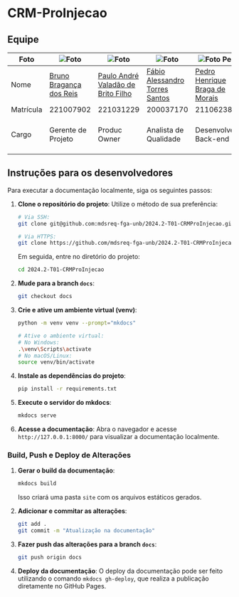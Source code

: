 # CRM-ProInjecao

## Equipe

| Foto      | ![Foto](https://avatars.githubusercontent.com/u/62809606?v=4) | ![Foto](https://avatars.githubusercontent.com/u/131913211?v=4) | ![Foto](https://avatars.githubusercontent.com/u/111324066?v=4) | ![Foto Pedro](https://avatars.githubusercontent.com/u/98167728?v=4) | ![Foto](https://avatars.githubusercontent.com/u/64455111?v=4) | ![Foto](https://avatars.githubusercontent.com/u/55404289?v=4) |
| --------- | ------------------------------------------------------------ | ------------------------------------------------------------ | ------------------------------------------------------------ | ------------------------------------------------------------ | ------------------------------------------------------------ | ------------------------------------------------------------ |
| Nome      | [Bruno Bragança dos Reis](https://github.com/BrunoBReis)     | [Paulo André Valadão de Brito Filho](https://github.com/paulofilho2) | [Fábio Alessandro Torres Santos](https://github.com/fabioaletorres) | [Pedro Henrique Braga de Morais](https://github.com)         | [Vinicius Angelo de Brito Vieira](https://github.com/viniciusvieira00) | [Arthur Heleno do Couto da Silva](https://github.com/arthur-heleno) |
| Matrícula | 221007902                                                    | 221031229                                                    | 200037170                                                    | 211062384                                                    | 190118059                                                    | 180116746                                                    |
| Cargo     | Gerente de Projeto                                           | Produc Owner                                                 | Analista de Qualidade                                        | Desenvolvedor Back-end                                       | Scrum Master // Desenvolvedor Front-end                      | Analista de Requisitos                                       |

## Instruções para os desenvolvedores

Para executar a documentação localmente, siga os seguintes passos:

1. **Clone o repositório do projeto**:
   Utilize o método de sua preferência:
   ```bash
   # Via SSH:
   git clone git@github.com:mdsreq-fga-unb/2024.2-T01-CRMProInjecao.git
   
   # Via HTTPS:
   git clone https://github.com/mdsreq-fga-unb/2024.2-T01-CRMProInjecao.git
   ```
   Em seguida, entre no diretório do projeto:
   ```bash
   cd 2024.2-T01-CRMProInjecao
   ```

2. **Mude para a branch `docs`**:
   ```bash
   git checkout docs
   ```

3. **Crie e ative um ambiente virtual (venv)**:
   ```bash
   python -m venv venv --prompt="mkdocs"
   
   # Ative o ambiente virtual:
   # No Windows:
   .\venv\Scripts\activate
   # No macOS/Linux:
   source venv/bin/activate
   ```

4. **Instale as dependências do projeto**:
   ```bash
   pip install -r requirements.txt
   ```

5. **Execute o servidor do mkdocs**:
   ```bash
   mkdocs serve
   ```

6. **Acesse a documentação**:
   Abra o navegador e acesse `http://127.0.0.1:8000/` para visualizar a documentação localmente.

### Build, Push e Deploy de Alterações

1. **Gerar o build da documentação**:
   ```bash
   mkdocs build
   ```
   Isso criará uma pasta `site` com os arquivos estáticos gerados.

2. **Adicionar e commitar as alterações**:
   ```bash
   git add .
   git commit -m "Atualização na documentação"
   ```

3. **Fazer push das alterações para a branch `docs`**:
   ```bash
   git push origin docs
   ```

4. **Deploy da documentação**:
   O deploy da documentação pode ser feito utilizando o comando `mkdocs gh-deploy`, que realiza a publicação diretamente no GitHub Pages.
